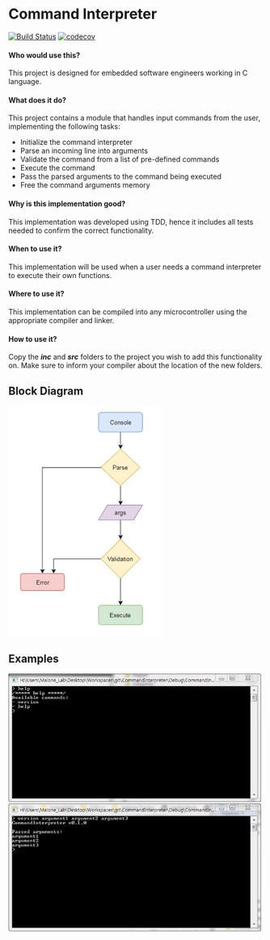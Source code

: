 # Command Interpreter

[![Build Status](https://travis-ci.org/miguelmoraperea/CommandInterpreter.svg?branch=master)](https://travis-ci.org/miguelmoraperea/CommandInterpreter)
[![codecov](https://codecov.io/gh/miguelmoraperea/CommandInterpreter/branch/master/graph/badge.svg)](https://codecov.io/gh/miguelmoraperea/CommandInterpreter)

#### Who would use this?
This project is designed for embedded software engineers working in C language.

#### What does it do?
This project contains a module that handles input commands from the user, implementing the following tasks:

-	Initialize the command interpreter
-	Parse an incoming line into arguments
-	Validate the command from a list of pre-defined commands
-	Execute the command 
-	Pass the parsed arguments to the command being executed
-	Free the command arguments memory

#### Why is this implementation good?
This implementation was developed using TDD, hence it includes all tests needed to confirm the correct functionality.

#### When to use it?
This implementation will be used when a user needs a command interpreter to execute their own functions.

#### Where to use it?
This implementation can be compiled into any microcontroller using the appropriate compiler and linker.

#### How to use it?
Copy the _**inc**_ and _**src**_ folders to the project you wish to add this functionality on. Make sure to inform your compiler about the location of the new folders.


## Block Diagram
<img src="images/Command_Interpreter_Block_Diagram.JPG" width = "300">

## Examples
<img src="images/help_command.JPG" width = "500">

<img src="images/version_command_with_arguments.JPG" width = "500">